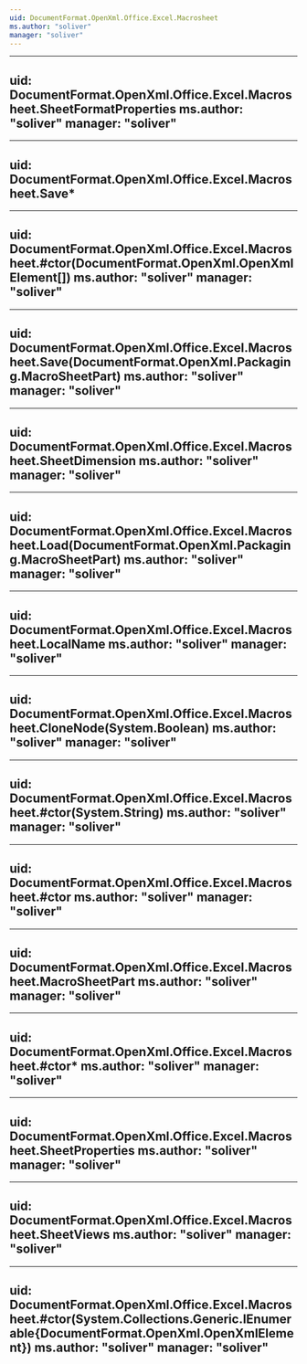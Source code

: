 ```yaml
---
uid: DocumentFormat.OpenXml.Office.Excel.Macrosheet
ms.author: "soliver"
manager: "soliver"
---
```


---
uid: DocumentFormat.OpenXml.Office.Excel.Macrosheet.SheetFormatProperties
ms.author: "soliver"
manager: "soliver"
---

---
uid: DocumentFormat.OpenXml.Office.Excel.Macrosheet.Save*
---

---
uid: DocumentFormat.OpenXml.Office.Excel.Macrosheet.#ctor(DocumentFormat.OpenXml.OpenXmlElement[])
ms.author: "soliver"
manager: "soliver"
---

---
uid: DocumentFormat.OpenXml.Office.Excel.Macrosheet.Save(DocumentFormat.OpenXml.Packaging.MacroSheetPart)
ms.author: "soliver"
manager: "soliver"
---

---
uid: DocumentFormat.OpenXml.Office.Excel.Macrosheet.SheetDimension
ms.author: "soliver"
manager: "soliver"
---

---
uid: DocumentFormat.OpenXml.Office.Excel.Macrosheet.Load(DocumentFormat.OpenXml.Packaging.MacroSheetPart)
ms.author: "soliver"
manager: "soliver"
---

---
uid: DocumentFormat.OpenXml.Office.Excel.Macrosheet.LocalName
ms.author: "soliver"
manager: "soliver"
---

---
uid: DocumentFormat.OpenXml.Office.Excel.Macrosheet.CloneNode(System.Boolean)
ms.author: "soliver"
manager: "soliver"
---

---
uid: DocumentFormat.OpenXml.Office.Excel.Macrosheet.#ctor(System.String)
ms.author: "soliver"
manager: "soliver"
---

---
uid: DocumentFormat.OpenXml.Office.Excel.Macrosheet.#ctor
ms.author: "soliver"
manager: "soliver"
---

---
uid: DocumentFormat.OpenXml.Office.Excel.Macrosheet.MacroSheetPart
ms.author: "soliver"
manager: "soliver"
---

---
uid: DocumentFormat.OpenXml.Office.Excel.Macrosheet.#ctor*
ms.author: "soliver"
manager: "soliver"
---

---
uid: DocumentFormat.OpenXml.Office.Excel.Macrosheet.SheetProperties
ms.author: "soliver"
manager: "soliver"
---

---
uid: DocumentFormat.OpenXml.Office.Excel.Macrosheet.SheetViews
ms.author: "soliver"
manager: "soliver"
---

---
uid: DocumentFormat.OpenXml.Office.Excel.Macrosheet.#ctor(System.Collections.Generic.IEnumerable{DocumentFormat.OpenXml.OpenXmlElement})
ms.author: "soliver"
manager: "soliver"
---
